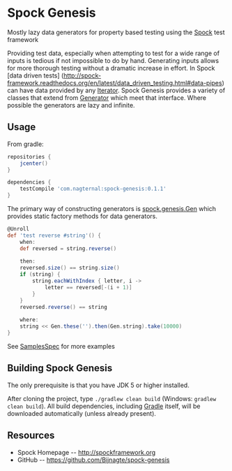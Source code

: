 Spock Genesis
===============
Mostly lazy data generators for property based testing using the [Spock](http://spockframework.org) test framework

Providing test data, especially when attempting to test for a wide range of inputs is tedious if not impossible to do by hand.
Generating inputs allows for more thorough testing without a dramatic increase in effort.
In Spock [data driven tests] (http://spock-framework.readthedocs.org/en/latest/data_driven_testing.html#data-pipes) can have data provided by any [Iterator](http://docs.oracle.com/javase/7/docs/api/java/util/Iterator.html).
Spock Genesis provides a variety of classes that extend from [Generator](./src/main/groovy/spock/genesis/generators/Generator.groovy) which meet that interface.
Where possible the generators are lazy and infinite.

Usage
-----
From gradle:

```groovy
repositories {
    jcenter()
}

dependencies {
    testCompile 'com.nagternal:spock-genesis:0.1.1'
}
```

The primary way of constructing generators is [spock.genesis.Gen](./src/main/groovy/spock/genesis/Gen.groovy) which provides static factory methods for data generators.
```groovy
@Unroll
def 'test reverse #string'() {
    when:
    def reversed = string.reverse()
    
    then:
    reversed.size() == string.size()
    if (string) {
        string.eachWithIndex { letter, i ->
            letter == reversed[-(i + 1)] 
        }
    }
    reversed.reverse() == string
    
    where:
    string << Gen.these('').then(Gen.string).take(10000)
}
```
See [SamplesSpec](./src/test/groovy/spock/genesis/SamplesSpec.groovy) for more examples

Building Spock Genesis
--------------
The only prerequisite is that you have JDK 5 or higher installed.

After cloning the project, type `./gradlew clean build` (Windows: `gradlew clean build`). All build dependencies,
including [Gradle](http://www.gradle.org) itself, will be downloaded automatically (unless already present).

Resources
---------
* Spock Homepage -- http://spockframework.org
* GitHub -- https://github.com/Bijnagte/spock-genesis
